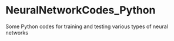 # NeuralNetworkCodes_Python
Some Python codes for training and testing various types of neural networks 
